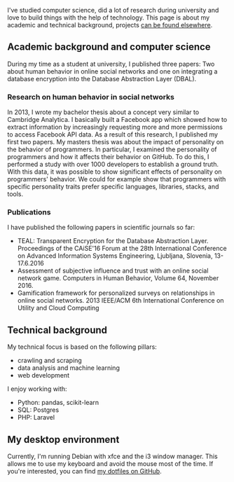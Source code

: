 <!--
.. title: My technical background
.. slug: techie
.. date: 2020-02-25 11:03:11 UTC+01:00
.. tags: 
.. category: 
.. link: 
.. description: 
.. type: text
-->

I've studied computer science, did a lot of research during university and love to build things with the help of
technology. This page is about my academic and technical background, projects [can be found elsewhere](/founder).

## Academic background and computer science
During my time as a student at university, I published three papers:
Two about human behavior in online social networks
and one on integrating a database encryption into the Database Abstraction Layer (DBAL).

### Research on human behavior in social networks
In 2013, I wrote my bachelor thesis about a concept very similar to Cambridge Analytica.
I basically built a Facebook app which showed how to extract information
by increasingly requesting more and more permissions to access Facebook API data.
As a result of this research, I published my first two papers.
My masters thesis was about the impact of personality on the behavior of programmers.
In particular, I examined the personality of programmers and how it affects their behavior on GitHub.
To do this, I performed a study with over 1000 developers to establish a ground truth.
With this data, it was possible to show significant effects of personality on programmers' behavior.
We could for example show that programmers with specific personality traits
prefer specific languages, libraries, stacks, and tools.

### Publications

I have published the following papers in scientific journals so far:

- TEAL: Transparent Encryption for the Database Abstraction Layer. Proceedings of the CAiSE'16 Forum at the 28th International Conference on Advanced Information Systems Engineering, Ljubljana, Slovenia, 13-17.6.2016
- Assessment of subjective influence and trust with an online social network game. Computers in Human Behavior, Volume 64, November 2016.
- Gamification framework for personalized surveys on relationships in online social networks. 2013 IEEE/ACM 6th International Conference on Utility and Cloud Computing

## Technical background

My technical focus is based on the following pillars:
- crawling and scraping
- data analysis and machine learning
- web development

I enjoy working with:
- Python: pandas, scikit-learn
- SQL: Postgres
- PHP: Laravel

## My desktop environment

Currently, I'm running Debian with xfce and the i3 window manager.
This allows me to use my keyboard and avoid the mouse most of the time.
If you're interested, you can find [my dotfiles on GitHub](https://github.com/lorey/dotfiles).